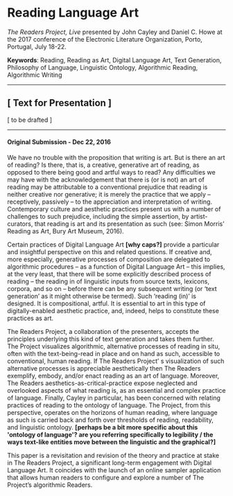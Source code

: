# Reading Language Art

*The Readers Project, Live* presented by John Cayley and Daniel C. Howe at the 2017 conference of the Electronic Literature Organization, Porto, Portugal, July 18-22.

**Keywords**:
Reading, Reading as Art, Digital Language Art, Text Generation, Philosophy of Language, Linguistic Ontology, Algorithmic Reading, Algorithmic Writing

***

## [ Text for Presentation ]

[ to be drafted ]

***

#### Original Submission - Dec 22, 2016

We have no trouble with the proposition that writing is art. But is there an art of reading? Is there, that is, a creative, generative art of reading, as opposed to there being good and artful ways to read? Any difficulties we may have with the acknowledgement that there is (or is not) an art of reading may be attributable to a conventional prejudice that reading is neither creative nor generative; it is merely the practice that we apply – receptively, passively – to the appreciation and interpretation of writing. Contemporary culture and aesthetic practices present us with a number of challenges to such prejudice, including the simple assertion, by artist-curators, that reading is art and its presentation as such (see: Simon Morris’ Reading as Art, Bury Art Museum, 2016).

Certain practices of Digital Language Art **[why caps?]** provide a particular and insightful perspective on this and related questions. If creative and, more especially, generative processes of composition are delegated to algorithmic procedures – as a function of Digital Language Art – this implies, at the very least, that there will be some explicitly described process of reading – the reading in of linguistic inputs from source texts, lexicons, corpora, and so on – before there can be any subsequent writing (or ‘text generation’ as it might otherwise be termed). Such ‘reading (in)’ is designed. It is compositional, artful. It is essential to art in this type of digitally-enabled aesthetic practice, and, indeed, helps to constitute these practices as art.

The Readers Project, a collaboration of the presenters, accepts the principles underlying this kind of text generation and takes them further. The Project visualizes algorithmic, alternative processes of reading in situ, often with the text-being-read in place and on hand as such, accessible to conventional, human reading. If The Readers Project’  s visualization of such alternative processes is appreciable aesthetically then The Readers exemplify, embody, and/or enact reading as an art of language. Moreover, The Readers aesthetics-as-critical-practice expose neglected and overlooked aspects of what reading is, as an essential and  complex practice of language. Finally, Cayley in particular, has been concerned with relating practices of reading to the ontology of language. The Project, from this perspective, operates on the horizons of human reading, where language as such is carried back and forth over thresholds of reading, readability, and linguistic ontology. **[perhaps be a bit more specific about this 'ontology of language'? are you referring specifically to legibility / the ways text-like entities move between the linguistic and the graphical?]**

This paper is a revisitation and revision of the theory and practice at stake in The Readers Project, a significant long-term engagement with Digital Language Art. It coincides with the launch of an online sampler application that allows human readers to configure and explore a number of The Project’s algorithmic Readers.
